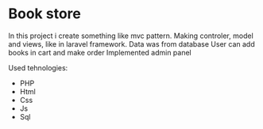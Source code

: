 # Book store
In this project i create something like mvc pattern. Making controler, model and views, like in laravel framework.
Data was from database
User can add books in cart and make order
Implemented admin panel

Used tehnologies:
  - PHP
  - Html
  - Css
  - Js
  - Sql
